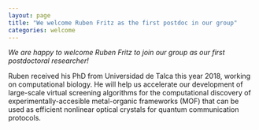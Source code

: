```yaml
---
layout: page
title: "We welcome Ruben Fritz as the first postdoc in our group"
categories: welcome
---
```


*We are happy to welcome Ruben Fritz to join our group as our first postdoctoral researcher!*

Ruben received his PhD from Universidad de Talca this year 2018, working on computational biology. He will help us accelerate our development of large-scale virtual screening algorithms for the computational discovery of experimentally-accesible metal-organic frameworks (MOF) that can be used as efficient nonlinear optical crystals for quantum communication protocols.